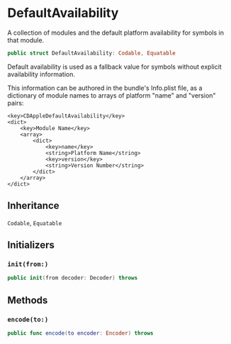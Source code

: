# DefaultAvailability

A collection of modules and the default platform availability for symbols in that module.

``` swift
public struct DefaultAvailability: Codable, Equatable 
```

Default availability is used as a fallback value for symbols without explicit availability information.

This information can be authored in the bundle's Info.plist file, as a dictionary of module names to arrays of platform "name" and "version" pairs:

``` 
<key>CDAppleDefaultAvailability</key>
<dict>
    <key>Module Name</key>
    <array>
        <dict>
            <key>name</key>
            <string>Platform Name</string>
            <key>version</key>
            <string>Version Number</string>
        </dict>
    </array>
</dict>
```

## Inheritance

`Codable`, `Equatable`

## Initializers

### `init(from:)`

``` swift
public init(from decoder: Decoder) throws 
```

## Methods

### `encode(to:)`

``` swift
public func encode(to encoder: Encoder) throws 
```
